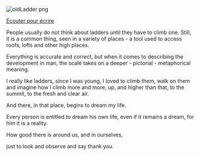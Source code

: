 ![oldLadder png](https://user-images.githubusercontent.com/91435534/136277460-76d14873-f9b6-4b58-912d-f1dde9aa7397.png)

<a href="https://drive.google.com/file/d/1hjvRk-qj2KELSpHxdPPGqmUEzEWtw-mK/view?usp=sharin" target="_blank">Écouter pour écrire</a>

People usually do not think about ladders until they have to climb one. 
Still, it is a common thing, seen in a variety of places - a tool used to access roofs, lofts and other high places.

Everything is accurate and correct, 
but when it comes to describing the development in man, 
the scale takes on a deeper - pictorial - metaphorical meaning. 

I really like ladders, since I was young, 
I loved to climb them, walk on them and imagine how I climb more and more, 
up, and higher than that, 
to the summit, 
to the fresh and clear air.

And there, in that place, begins to dream my life. 

Every person is entitled to dream his own life, even if it remains a dream, for him it is a reality. 

How good there is around us, and in ourselves, 

just to look and observe and say thank you.
